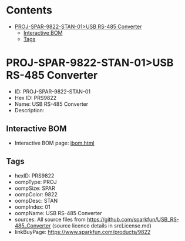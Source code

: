 



Contents
========

* [PROJ-SPAR-9822-STAN-01>USB RS-485 Converter](#proj-spar-9822-stan-01usb-rs-485-converter)
	* [Interactive BOM](#interactive-bom)
	* [Tags](#tags)

# PROJ-SPAR-9822-STAN-01>USB RS-485 Converter

- ID: PROJ-SPAR-9822-STAN-01
- Hex ID: PRS9822
- Name: USB RS-485 Converter
- Description: 

## Interactive BOM

- Interactive BOM page: [ibom.html](kicad/bom/ibom.html)

## Tags

- hexID: PRS9822
- oompType: PROJ
- oompSize: SPAR
- oompColor: 9822
- oompDesc: STAN
- oompIndex: 01
- oompName: USB RS-485 Converter
- sources: All source files from https://github.com/sparkfun/USB_RS-485_Converter (source licence details in srcLicense.md)
- linkBuyPage: https://www.sparkfun.com/products/9822
